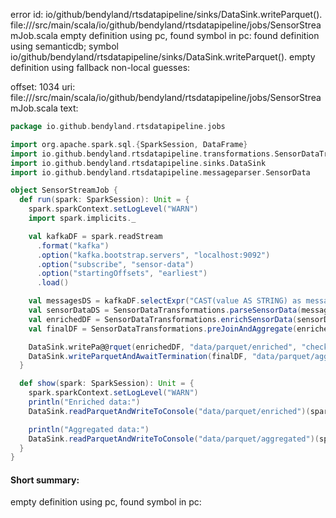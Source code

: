 error id: io/github/bendyland/rtsdatapipeline/sinks/DataSink.writeParquet().
file://<WORKSPACE>/src/main/scala/io/github/bendyland/rtsdatapipeline/jobs/SensorStreamJob.scala
empty definition using pc, found symbol in pc: 
found definition using semanticdb; symbol io/github/bendyland/rtsdatapipeline/sinks/DataSink.writeParquet().
empty definition using fallback
non-local guesses:

offset: 1034
uri: file://<WORKSPACE>/src/main/scala/io/github/bendyland/rtsdatapipeline/jobs/SensorStreamJob.scala
text:
```scala
package io.github.bendyland.rtsdatapipeline.jobs

import org.apache.spark.sql.{SparkSession, DataFrame}
import io.github.bendyland.rtsdatapipeline.transformations.SensorDataTransformations
import io.github.bendyland.rtsdatapipeline.sinks.DataSink
import io.github.bendyland.rtsdatapipeline.messageparser.SensorData

object SensorStreamJob {
  def run(spark: SparkSession): Unit = {
    spark.sparkContext.setLogLevel("WARN")
    import spark.implicits._

    val kafkaDF = spark.readStream
      .format("kafka")
      .option("kafka.bootstrap.servers", "localhost:9092")
      .option("subscribe", "sensor-data")
      .option("startingOffsets", "earliest")
      .load()

    val messagesDS = kafkaDF.selectExpr("CAST(value AS STRING) as message").as[String]
    val sensorDataDS = SensorDataTransformations.parseSensorData(messagesDS)(spark)
    val enrichedDF = SensorDataTransformations.enrichSensorData(sensorDataDS)(spark)
    val finalDF = SensorDataTransformations.preJoinAndAggregate(enrichedDF)(spark)

    DataSink.writePa@@rquet(enrichedDF, "data/parquet/enriched", "checkpoints/enriched")
    DataSink.writeParquetAndAwaitTermination(finalDF, "data/parquet/aggregated", "checkpoints/aggregated")
  }

  def show(spark: SparkSession): Unit = {
    spark.sparkContext.setLogLevel("WARN")
    println("Enriched data:")
    DataSink.readParquetAndWriteToConsole("data/parquet/enriched")(spark)

    println("Aggregated data:")
    DataSink.readParquetAndWriteToConsole("data/parquet/aggregated")(spark)
  }
}


```


#### Short summary: 

empty definition using pc, found symbol in pc: 